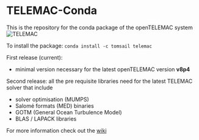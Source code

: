 # TELEMAC-Conda 

This is the repository for the conda package of the openTELEMAC system
![TELEMAC](http://www.opentelemac.org/media/kunena/attachments/75/openTELEMAC_hr.png)

To install the package: 
`conda install -c tomsail telemac`

First release (current):
* minimal version necessary for the latest openTELEMAC version **v8p4**

Second release: 
all the pre requisite libraries need for the latest TELEMAC solver that include 
 - solver optimisation (MUMPS)
 - Salomé formats (MED) binaries
 - GOTM (General Ocean Turbulence Model)
 - BLAS / LAPACK libraries

For more information check out the [wiki](https://github.com/tomsail/telemac-conda/wiki)
